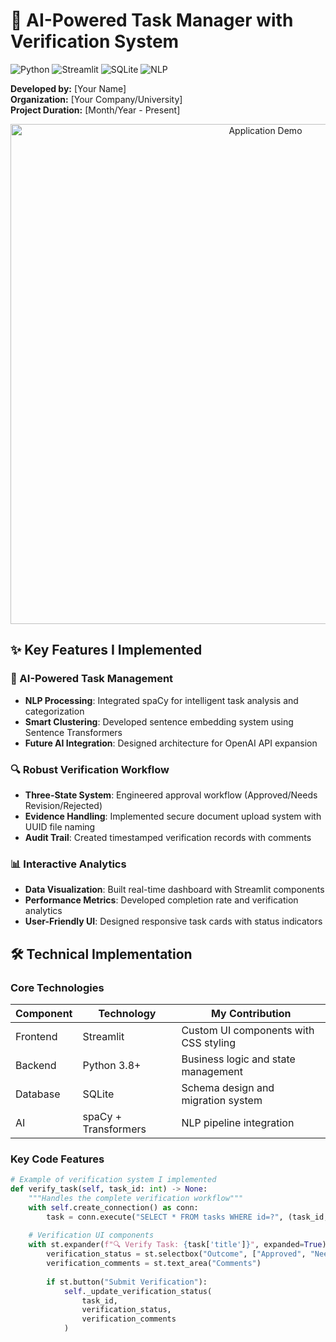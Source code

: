 # 🤖 AI-Powered Task Manager with Verification System

![Python](https://img.shields.io/badge/Python-3.8%2B-blue)
![Streamlit](https://img.shields.io/badge/UI-Streamlit-FF4B4B)
![SQLite](https://img.shields.io/badge/Database-SQLite-003B57)
![NLP](https://img.shields.io/badge/AI-spaCy%20%2B%20Transformers-09A3D5)

**Developed by:** [Your Name]  
**Organization:** [Your Company/University]  
**Project Duration:** [Month/Year - Present]  

<div align="center">
  <img src="assets/demo.gif" alt="Application Demo" width="800">
</div>

## ✨ Key Features I Implemented

### 🧠 AI-Powered Task Management
- **NLP Processing**: Integrated spaCy for intelligent task analysis and categorization
- **Smart Clustering**: Developed sentence embedding system using Sentence Transformers
- **Future AI Integration**: Designed architecture for OpenAI API expansion

### 🔍 Robust Verification Workflow
- **Three-State System**: Engineered approval workflow (Approved/Needs Revision/Rejected)
- **Evidence Handling**: Implemented secure document upload system with UUID file naming
- **Audit Trail**: Created timestamped verification records with comments

### 📊 Interactive Analytics
- **Data Visualization**: Built real-time dashboard with Streamlit components
- **Performance Metrics**: Developed completion rate and verification analytics
- **User-Friendly UI**: Designed responsive task cards with status indicators

## 🛠️ Technical Implementation

### Core Technologies
| Component | Technology | My Contribution |
|-----------|------------|-----------------|
| Frontend | Streamlit | Custom UI components with CSS styling |
| Backend | Python 3.8+ | Business logic and state management |
| Database | SQLite | Schema design and migration system |
| AI | spaCy + Transformers | NLP pipeline integration |

### Key Code Features
```python
# Example of verification system I implemented
def verify_task(self, task_id: int) -> None:
    """Handles the complete verification workflow"""
    with self.create_connection() as conn:
        task = conn.execute("SELECT * FROM tasks WHERE id=?", (task_id,)).fetchone()
    
    # Verification UI components
    with st.expander(f"🔍 Verify Task: {task['title']}", expanded=True):
        verification_status = st.selectbox("Outcome", ["Approved", "Needs Revision", "Rejected"])
        verification_comments = st.text_area("Comments")
        
        if st.button("Submit Verification"):
            self._update_verification_status(
                task_id,
                verification_status,
                verification_comments
            )
